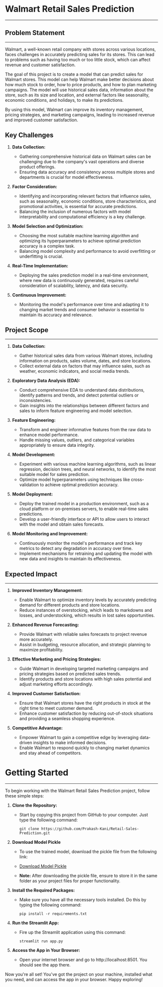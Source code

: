 # Walmart Retail Sales Prediction

___

## **Problem Statement**
___

Walmart, a well-known retail company with stores across various locations, faces challenges in accurately predicting sales for its stores. This can lead to problems such as having too much or too little stock, which can affect revenue and customer satisfaction.

The goal of this project is to create a model that can predict sales for Walmart stores. This model can help Walmart make better decisions about how much stock to order, how to price products, and how to plan marketing campaigns. The model will use historical sales data, information about the store, such as its size and location,  and external factors like seasonality, economic conditions, and holidays, to make its predictions. 

By using this model, Walmart can improve its inventory management, pricing strategies, and marketing campaigns, leading to increased revenue and improved customer satisfaction.

## Key Challenges

1. **Data Collection:**
   - Gathering comprehensive historical data on Walmart sales can be challenging due to the company's vast operations and diverse product offerings.
   - Ensuring data accuracy and consistency across multiple stores and departments is crucial for model effectiveness.

2. **Factor Consideration:**
   - Identifying and incorporating relevant factors that influence sales, such as seasonality, economic conditions, store characteristics, and promotional activities, is essential for accurate predictions.
   - Balancing the inclusion of numerous factors with model interpretability and computational efficiency is a key challenge.

3. **Model Selection and Optimization:**
   - Choosing the most suitable machine learning algorithm and optimizing its hyperparameters to achieve optimal prediction accuracy is a complex task.
   - Balancing model complexity and performance to avoid overfitting or underfitting is crucial.

4. **Real-Time Implementation:**
   - Deploying the sales prediction model in a real-time environment, where new data is continuously generated, requires careful consideration of scalability, latency, and data security.

5. **Continuous Improvement:**
   - Monitoring the model's performance over time and adapting it to changing market trends and consumer behavior is essential to maintain its accuracy and relevance.


## Project Scope
___

1. **Data Collection:**
   - Gather historical sales data from various Walmart stores, including information on products, sales volume, dates, and store locations.
   - Collect external data on factors that may influence sales, such as weather, economic indicators, and social media trends.

2. **Exploratory Data Analysis (EDA):**
    - Conduct comprehensive EDA to understand data distributions, identify patterns and trends, and detect potential outliers or inconsistencies.
    - Gain insights into the relationships between different factors and sales to inform feature engineering and model selection.

3. **Feature Engineering:**
   - Transform and engineer informative features from the raw data to enhance model performance.
   - Handle missing values, outliers, and categorical variables appropriately to ensure data integrity.

4. **Model Development:**
   - Experiment with various machine learning algorithms, such as linear regression, decision trees, and neural networks, to identify the most suitable model for sales prediction.
   - Optimize model hyperparameters using techniques like cross-validation to achieve optimal prediction accuracy.

5. **Model Deployment:**
   - Deploy the trained model in a production environment, such as a cloud platform or on-premises servers, to enable real-time sales predictions.
   - Develop a user-friendly interface or API to allow users to interact with the model and obtain sales forecasts.

6. **Model Monitoring and Improvement:**
   - Continuously monitor the model's performance and track key metrics to detect any degradation in accuracy over time.
   - Implement mechanisms for retraining and updating the model with new data and insights to maintain its effectiveness.


## Expected Impact
___

1. **Improved Inventory Management:**
   - Enable Walmart to optimize inventory levels by accurately predicting demand for different products and store locations.
   - Reduce instances of overstocking, which leads to markdowns and losses, and understocking, which results in lost sales opportunities.

2. **Enhanced Revenue Forecasting:**
   - Provide Walmart with reliable sales forecasts to project revenue more accurately.
   - Assist in budgeting, resource allocation, and strategic planning to maximize profitability.

3. **Effective Marketing and Pricing Strategies:**
   - Guide Walmart in developing targeted marketing campaigns and pricing strategies based on predicted sales trends.
   - Identify products and store locations with high sales potential and adjust marketing efforts accordingly.

4. **Improved Customer Satisfaction:**
   - Ensure that Walmart stores have the right products in stock at the right time to meet customer demand.
   - Enhance customer satisfaction by reducing out-of-stock situations and providing a seamless shopping experience.

5. **Competitive Advantage:**
   - Empower Walmart to gain a competitive edge by leveraging data-driven insights to make informed decisions.
   - Enable Walmart to respond quickly to changing market dynamics and stay ahead of competitors.


# Getting Started
___

To begin working with the Walmart Retail Sales Prediction project, follow these simple steps:

1. **Clone the Repository:**
   - Start by copying this project from GitHub to your computer. Just type the following command:
     ```
     git clone https://github.com/Prakash-Kani/Retail-Sales-Prediction.git
     ```


2. **Download Model Pickle**

   - To use the trained model, download the pickle file from the following link:

   - [Download Model Pickle](https://drive.google.com/file/d/1bsMJY-Opg67-RL9YUxTc50TGPisDzvvK/view?usp=sharing)

   - **Note:** After downloading the pickle file, ensure to store it in the same folder as your project files for proper functionality.


3. **Install the Required Packages:**
   - Make sure you have all the necessary tools installed. Do this by typing the following command:
     ```
     pip install -r requirements.txt
     ```

4. **Run the Streamlit App:**
   - Fire up the Streamlit application using this command:
     ```
     streamlit run app.py
     ```

5. **Access the App in Your Browser:**
   - Open your internet browser and go to http://localhost:8501. You should see the app there.

Now you're all set! You've got the project on your machine, installed what you need, and can access the app in your browser. Happy exploring!


